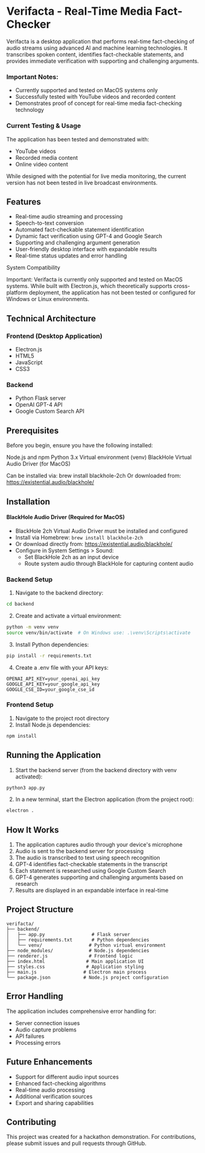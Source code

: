 # Verifacta - Real-Time Media Fact-Checker

Verifacta is a desktop application that performs real-time fact-checking of audio streams using advanced AI and machine learning technologies. It transcribes spoken content, identifies fact-checkable statements, and provides immediate verification with supporting and challenging arguments.

### Important Notes:
- Currently supported and tested on MacOS systems only
- Successfully tested with YouTube videos and recorded content
- Demonstrates proof of concept for real-time media fact-checking technology

### Current Testing & Usage
The application has been tested and demonstrated with:
- YouTube videos
- Recorded media content
- Online video content

While designed with the potential for live media monitoring, the current version has not been tested in live broadcast environments.

## Features

- Real-time audio streaming and processing
- Speech-to-text conversion
- Automated fact-checkable statement identification
- Dynamic fact verification using GPT-4 and Google Search
- Supporting and challenging argument generation
- User-friendly desktop interface with expandable results
- Real-time status updates and error handling

System Compatibility

Important: Verifacta is currently only supported and tested on MacOS systems. 
While built with Electron.js, which theoretically supports cross-platform deployment, 
the application has not been tested or configured for Windows or Linux environments.

## Technical Architecture

### Frontend (Desktop Application)
- Electron.js
- HTML5
- JavaScript
- CSS3


### Backend
- Python Flask server
- OpenAI GPT-4 API
- Google Custom Search API


## Prerequisites
Before you begin, ensure you have the following installed:

Node.js and npm
Python 3.x
Virtual environment (venv)
BlackHole Virtual Audio Driver (for MacOS)

Can be installed via: brew install blackhole-2ch
Or downloaded from: https://existential.audio/blackhole/

## Installation

#### BlackHole Audio Driver (Required for MacOS)
- BlackHole 2ch Virtual Audio Driver must be installed and configured
- Install via Homebrew: `brew install blackhole-2ch`
- Or download directly from: https://existential.audio/blackhole/
- Configure in System Settings > Sound:
  - Set BlackHole 2ch as an input device
  - Route system audio through BlackHole for capturing content audio

### Backend Setup
1. Navigate to the backend directory:
```bash
cd backend
```

2. Create and activate a virtual environment:
```bash
python -m venv venv
source venv/bin/activate  # On Windows use: .\venv\Scripts\activate
```

3. Install Python dependencies:
```bash
pip install -r requirements.txt
```

4. Create a .env file with your API keys:
```
OPENAI_API_KEY=your_openai_api_key
GOOGLE_API_KEY=your_google_api_key
GOOGLE_CSE_ID=your_google_cse_id
```

### Frontend Setup
1. Navigate to the project root directory
2. Install Node.js dependencies:
```bash
npm install
```

## Running the Application

1. Start the backend server (from the backend directory with venv activated):
```bash
python3 app.py
```

2. In a new terminal, start the Electron application (from the project root):
```bash
electron .
```

## How It Works

1. The application captures audio through your device's microphone
2. Audio is sent to the backend server for processing
3. The audio is transcribed to text using speech recognition
4. GPT-4 identifies fact-checkable statements in the transcript
5. Each statement is researched using Google Custom Search
6. GPT-4 generates supporting and challenging arguments based on research
7. Results are displayed in an expandable interface in real-time

## Project Structure
```
verifacta/
├── backend/
│   ├── app.py                 # Flask server
│   ├── requirements.txt       # Python dependencies
│   └── venv/                 # Python virtual environment
├── node_modules/             # Node.js dependencies
├── renderer.js               # Frontend logic
├── index.html               # Main application UI
├── styles.css               # Application styling
├── main.js                 # Electron main process
└── package.json            # Node.js project configuration
```

## Error Handling

The application includes comprehensive error handling for:
- Server connection issues
- Audio capture problems
- API failures
- Processing errors

## Future Enhancements

- Support for different audio input sources
- Enhanced fact-checking algorithms
- Real-time audio processing
- Additional verification sources
- Export and sharing capabilities

## Contributing

This project was created for a hackathon demonstration. For contributions, please submit issues and pull requests through GitHub.
